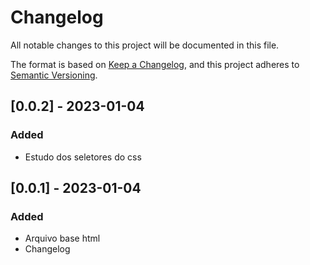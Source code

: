 # Changelog

All notable changes to this project will be documented in this file.

The format is based on [Keep a Changelog](https://keepachangelog.com/en/1.0.0/),
and this project adheres to [Semantic Versioning](https://semver.org/spec/v2.0.0.html).

## [0.0.2] - 2023-01-04

### Added

- Estudo dos seletores do css

## [0.0.1] - 2023-01-04

### Added

- Arquivo base html
- Changelog


